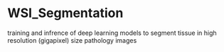 # WSI_Segmentation
 training and infrence of deep learning models to segment tissue in high resolution (gigapixel) size pathology images

